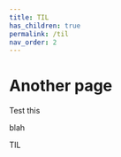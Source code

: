 ```yaml
---
title: TIL
has_children: true
permalink: /til
nav_order: 2
---
```


# Another page

Test this

blah

TIL
